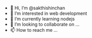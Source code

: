 - 👋 Hi, I’m @sakthishinchan
- 👀 I’m interested in web development
- 🌱 I’m currently learning nodejs
- 💞️ I’m looking to collaborate on ...
- 📫 How to reach me ...

<!---
sakthishinchan/sakthishinchan is a ✨ special ✨ repository because its `README.md` (this file) appears on your GitHub profile.
You can click the Preview link to take a look at your changes.
--->
